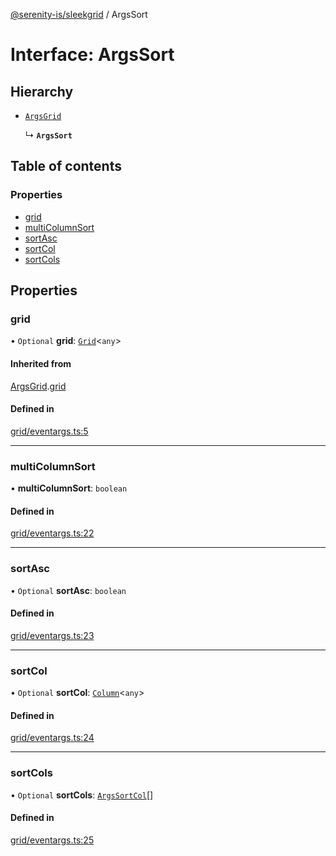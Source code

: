[@serenity-is/sleekgrid](../README.md) / ArgsSort

# Interface: ArgsSort

## Hierarchy

- [`ArgsGrid`](ArgsGrid.md)

  ↳ **`ArgsSort`**

## Table of contents

### Properties

- [grid](ArgsSort.md#grid)
- [multiColumnSort](ArgsSort.md#multicolumnsort)
- [sortAsc](ArgsSort.md#sortasc)
- [sortCol](ArgsSort.md#sortcol)
- [sortCols](ArgsSort.md#sortcols)

## Properties

### grid

• `Optional` **grid**: [`Grid`](../classes/Grid.md)\<`any`\>

#### Inherited from

[ArgsGrid](ArgsGrid.md).[grid](ArgsGrid.md#grid)

#### Defined in

[grid/eventargs.ts:5](https://github.com/serenity-is/sleekgrid/blob/master/src/grid/eventargs.ts#L5)

___

### multiColumnSort

• **multiColumnSort**: `boolean`

#### Defined in

[grid/eventargs.ts:22](https://github.com/serenity-is/sleekgrid/blob/master/src/grid/eventargs.ts#L22)

___

### sortAsc

• `Optional` **sortAsc**: `boolean`

#### Defined in

[grid/eventargs.ts:23](https://github.com/serenity-is/sleekgrid/blob/master/src/grid/eventargs.ts#L23)

___

### sortCol

• `Optional` **sortCol**: [`Column`](Column.md)\<`any`\>

#### Defined in

[grid/eventargs.ts:24](https://github.com/serenity-is/sleekgrid/blob/master/src/grid/eventargs.ts#L24)

___

### sortCols

• `Optional` **sortCols**: [`ArgsSortCol`](../README.md#argssortcol)[]

#### Defined in

[grid/eventargs.ts:25](https://github.com/serenity-is/sleekgrid/blob/master/src/grid/eventargs.ts#L25)
